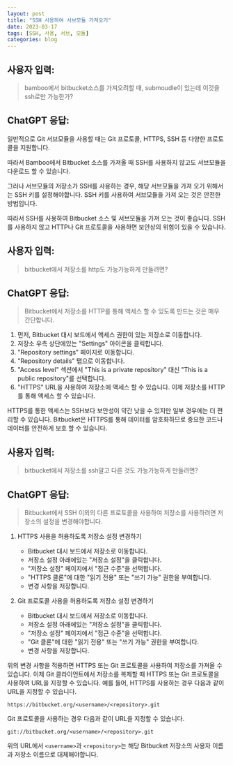 ```yaml
---
layout: post
title: "SSH 사용하여 서브모듈 가져오기"
date: 2023-03-17
tags: [SSH, 사용, 서브, 모듈]
categories: blog
---
```


## 사용자 입력:
> bamboo에서 bitbucket소스를 가져오려할 때, submoudle이 있는데 이것을 ssh로만 가능한가?

## ChatGPT 응답:
> 

일반적으로 Git 서브모듈을 사용할 때는 Git 프로토콜, HTTPS, SSH 등 다양한 프로토콜을 지원합니다. 

따라서 Bamboo에서 Bitbucket 소스를 가져올 때 SSH를 사용하지 않고도 서브모듈을 다운로드 할 수 있습니다. 

그러나 서브모듈의 저장소가 SSH를 사용하는 경우, 해당 서브모듈을 가져 오기 위해서는 SSH 키를 설정해야합니다. SSH 키를 사용하여 서브모듈을 가져 오는 것은 안전한 방법입니다. 

따라서 SSH를 사용하여 Bitbucket 소스 및 서브모듈을 가져 오는 것이 좋습니다. SSH를 사용하지 않고 HTTP나 Git 프로토콜을 사용하면 보안상의 위험이 있을 수 있습니다.

## 사용자 입력:
> bitbucket에서 저장소를 http도 가능가능하게 만들려면?

## ChatGPT 응답:
> Bitbucket에서 저장소를 HTTP를 통해 액세스 할 수 있도록 만드는 것은 매우 간단합니다. 

1. 먼저, Bitbucket 대시 보드에서 액세스 권한이 있는 저장소로 이동합니다.
2. 저장소 우측 상단에있는 "Settings" 아이콘을 클릭합니다.
3. "Repository settings" 페이지로 이동합니다.
4. "Repository details" 탭으로 이동합니다.
5. "Access level" 섹션에서 "This is a private repository" 대신 "This is a public repository"를 선택합니다.
6. "HTTPS" URL을 사용하여 저장소에 액세스 할 수 있습니다. 이제 저장소를 HTTP를 통해 액세스 할 수 있습니다.

HTTPS를 통한 액세스는 SSH보다 보안성이 약간 낮을 수 있지만 일부 경우에는 더 편리할 수 있습니다. Bitbucket은 HTTPS를 통해 데이터를 암호화하므로 중요한 코드나 데이터를 안전하게 보호 할 수 있습니다.

## 사용자 입력:
> bitbucket에서 저장소를 ssh말고 다른 것도 가능가능하게 만들려면?

## ChatGPT 응답:
> Bitbucket에서 SSH 이외의 다른 프로토콜을 사용하여 저장소를 사용하려면 저장소의 설정을 변경해야합니다.

1. HTTPS 사용을 허용하도록 저장소 설정 변경하기
   - Bitbucket 대시 보드에서 저장소로 이동합니다.
   - 저장소 설정 아래에있는 "저장소 설정"을 클릭합니다.
   - "저장소 설정" 페이지에서 "접근 수준"을 선택합니다.
   - "HTTPS 클론"에 대한 "읽기 전용" 또는 "쓰기 가능" 권한을 부여합니다.
   - 변경 사항을 저장합니다.

2. Git 프로토콜 사용을 허용하도록 저장소 설정 변경하기
   - Bitbucket 대시 보드에서 저장소로 이동합니다.
   - 저장소 설정 아래에있는 "저장소 설정"을 클릭합니다.
   - "저장소 설정" 페이지에서 "접근 수준"을 선택합니다.
   - "Git 클론"에 대한 "읽기 전용" 또는 "쓰기 가능" 권한을 부여합니다.
   - 변경 사항을 저장합니다.

위의 변경 사항을 적용하면 HTTPS 또는 Git 프로토콜을 사용하여 저장소를 가져올 수 있습니다. 이제 Git 클라이언트에서 저장소를 복제할 때 HTTPS 또는 Git 프로토콜을 사용하여 URL을 지정할 수 있습니다. 예를 들어, HTTPS를 사용하는 경우 다음과 같이 URL을 지정할 수 있습니다.

```
https://bitbucket.org/<username>/<repository>.git
```

Git 프로토콜을 사용하는 경우 다음과 같이 URL을 지정할 수 있습니다.

```
git://bitbucket.org/<username>/<repository>.git
```

위의 URL에서 `<username>`과 `<repository>`는 해당 Bitbucket 저장소의 사용자 이름과 저장소 이름으로 대체해야합니다.

